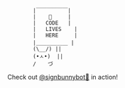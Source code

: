 
            |￣￣￣￣￣￣|
            |    🤖     |
            |   CODE   |
            |   LIVES    |
            |   HERE     |
            |＿＿＿＿＿＿ |
            (\__/) ||
            (•ㅅ•)  ||
            / 　 づ

Check out [@signbunnybot🤖](https://twitter.com/signbunnybot) in action!
